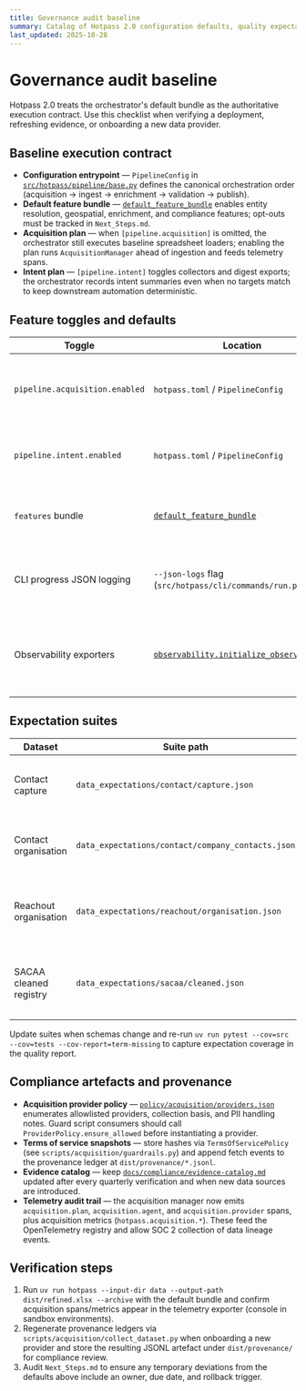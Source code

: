 ```yaml
---
title: Governance audit baseline
summary: Catalog of Hotpass 2.0 configuration defaults, quality expectations, feature toggles, and compliance artefacts.
last_updated: 2025-10-28
---
```


# Governance audit baseline

Hotpass 2.0 treats the orchestrator's default bundle as the authoritative execution contract. Use this
checklist when verifying a deployment, refreshing evidence, or onboarding a new data provider.

## Baseline execution contract

- **Configuration entrypoint** — `PipelineConfig` in [`src/hotpass/pipeline/base.py`](../../src/hotpass/pipeline/base.py)
  defines the canonical orchestration order (acquisition → ingest → enrichment → validation → publish).
- **Default feature bundle** — [`default_feature_bundle`](../../src/hotpass/pipeline/base.py) enables entity
  resolution, geospatial, enrichment, and compliance features; opt-outs must be tracked in `Next_Steps.md`.
- **Acquisition plan** — when `[pipeline.acquisition]` is omitted, the orchestrator still executes baseline
  spreadsheet loaders; enabling the plan runs `AcquisitionManager` ahead of ingestion and feeds telemetry spans.
- **Intent plan** — `[pipeline.intent]` toggles collectors and digest exports; the orchestrator records intent
  summaries even when no targets match to keep downstream automation deterministic.

## Feature toggles and defaults

| Toggle                         | Location                                                                       | Default                                                 | Notes                                                               |
| ------------------------------ | ------------------------------------------------------------------------------ | ------------------------------------------------------- | ------------------------------------------------------------------- |
| `pipeline.acquisition.enabled` | `hotpass.toml` / `PipelineConfig`                                              | `false`                                                 | Enable to run agent-based acquisition before spreadsheet ingestion. |
| `pipeline.intent.enabled`      | `hotpass.toml` / `PipelineConfig`                                              | `false`                                                 | Controls daily intent digests and SSOT enrichment columns.          |
| `features` bundle              | [`default_feature_bundle`](../../src/hotpass/pipeline/base.py)                 | `entity_resolution, geospatial, enrichment, compliance` | Adjust with care; document deviations in `Next_Steps.md`.           |
| CLI progress JSON logging      | `--json-logs` flag (`src/hotpass/cli/commands/run.py`)                         | `false`                                                 | Emits structured `pipeline.*` and `intent.digest` events.           |
| Observability exporters        | [`observability.initialize_observability`](../../src/hotpass/observability.py) | `console`                                               | Use environment variables or config to swap OTLP/OTLPg exporters.   |

## Expectation suites

| Dataset                | Suite path                                        | Purpose                                                    |
| ---------------------- | ------------------------------------------------- | ---------------------------------------------------------- |
| Contact capture        | `data_expectations/contact/capture.json`          | Structural validation for ingestion CSV/Excel inputs.      |
| Contact organisation   | `data_expectations/contact/company_contacts.json` | Ensures enriched contacts meet minimum field completeness. |
| Reachout organisation  | `data_expectations/reachout/organisation.json`    | Governs outbound-ready datasets published to partners.     |
| SACAA cleaned registry | `data_expectations/sacaa/cleaned.json`            | Validates registry cleanses before compliance export.      |

Update suites when schemas change and re-run `uv run pytest --cov=src --cov=tests --cov-report=term-missing`
to capture expectation coverage in the quality report.

## Compliance artefacts and provenance

- **Acquisition provider policy** — [`policy/acquisition/providers.json`](../../policy/acquisition/providers.json)
  enumerates allowlisted providers, collection basis, and PII handling notes. Guard script consumers should
  call `ProviderPolicy.ensure_allowed` before instantiating a provider.
- **Terms of service snapshots** — store hashes via `TermsOfServicePolicy` (see `scripts/acquisition/guardrails.py`)
  and append fetch events to the provenance ledger at `dist/provenance/*.jsonl`.
- **Evidence catalog** — keep [`docs/compliance/evidence-catalog.md`](../compliance/evidence-catalog.md)
  updated after every quarterly verification and when new data sources are introduced.
- **Telemetry audit trail** — the acquisition manager now emits `acquisition.plan`, `acquisition.agent`, and
  `acquisition.provider` spans, plus acquisition metrics (`hotpass.acquisition.*`). These feed the OpenTelemetry
  registry and allow SOC 2 collection of data lineage events.

## Verification steps

1. Run `uv run hotpass --input-dir data --output-path dist/refined.xlsx --archive` with the default bundle
   and confirm acquisition spans/metrics appear in the telemetry exporter (console in sandbox environments).
2. Regenerate provenance ledgers via `scripts/acquisition/collect_dataset.py` when onboarding a new provider and
   store the resulting JSONL artefact under `dist/provenance/` for compliance review.
3. Audit `Next_Steps.md` to ensure any temporary deviations from the defaults above include an owner, due date,
   and rollback trigger.
